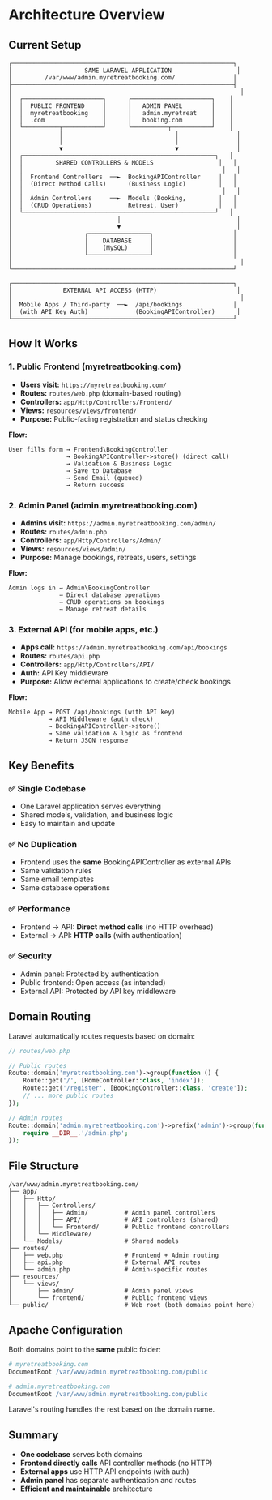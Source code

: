 # Architecture Overview

## Current Setup

```
┌─────────────────────────────────────────────────────────────┐
│                    SAME LARAVEL APPLICATION                  │
│         /var/www/admin.myretreatbooking.com/                │
├─────────────────────────────────────────────────────────────┤
│                                                               │
│  ┌──────────────────────┐      ┌──────────────────────┐    │
│  │  PUBLIC FRONTEND     │      │   ADMIN PANEL        │    │
│  │  myretreatbooking    │      │   admin.myretreat    │    │
│  │  .com                │      │   booking.com        │    │
│  └──────────┬───────────┘      └──────────┬───────────┘    │
│             │                               │                │
│             │                               │                │
│             ▼                               ▼                │
│  ┌─────────────────────────────────────────────────────┐   │
│  │         SHARED CONTROLLERS & MODELS                  │   │
│  │                                                       │   │
│  │  Frontend Controllers  ──►  BookingAPIController     │   │
│  │  (Direct Method Calls)      (Business Logic)         │   │
│  │                                                       │   │
│  │  Admin Controllers     ──►  Models (Booking,         │   │
│  │  (CRUD Operations)          Retreat, User)           │   │
│  └─────────────────────────────────────────────────────┘   │
│                             │                                │
│                             ▼                                │
│                    ┌─────────────────┐                      │
│                    │    DATABASE     │                      │
│                    │    (MySQL)      │                      │
│                    └─────────────────┘                      │
│                                                               │
└─────────────────────────────────────────────────────────────┘

┌─────────────────────────────────────────────────────────────┐
│              EXTERNAL API ACCESS (HTTP)                      │
│                                                               │
│  Mobile Apps / Third-party  ──►  /api/bookings              │
│  (with API Key Auth)             (BookingAPIController)      │
└─────────────────────────────────────────────────────────────┘
```

## How It Works

### 1. Public Frontend (myretreatbooking.com)
- **Users visit:** `https://myretreatbooking.com/`
- **Routes:** `routes/web.php` (domain-based routing)
- **Controllers:** `app/Http/Controllers/Frontend/`
- **Views:** `resources/views/frontend/`
- **Purpose:** Public-facing registration and status checking

**Flow:**
```
User fills form → Frontend\BookingController 
                → BookingAPIController->store() (direct call)
                → Validation & Business Logic
                → Save to Database
                → Send Email (queued)
                → Return success
```

### 2. Admin Panel (admin.myretreatbooking.com)
- **Admins visit:** `https://admin.myretreatbooking.com/admin/`
- **Routes:** `routes/admin.php`
- **Controllers:** `app/Http/Controllers/Admin/`
- **Views:** `resources/views/admin/`
- **Purpose:** Manage bookings, retreats, users, settings

**Flow:**
```
Admin logs in → Admin\BookingController
              → Direct database operations
              → CRUD operations on bookings
              → Manage retreat details
```

### 3. External API (for mobile apps, etc.)
- **Apps call:** `https://admin.myretreatbooking.com/api/bookings`
- **Routes:** `routes/api.php`
- **Controllers:** `app/Http/Controllers/API/`
- **Auth:** API Key middleware
- **Purpose:** Allow external applications to create/check bookings

**Flow:**
```
Mobile App → POST /api/bookings (with API key)
           → API Middleware (auth check)
           → BookingAPIController->store()
           → Same validation & logic as frontend
           → Return JSON response
```

## Key Benefits

### ✅ Single Codebase
- One Laravel application serves everything
- Shared models, validation, and business logic
- Easy to maintain and update

### ✅ No Duplication
- Frontend uses the **same** BookingAPIController as external APIs
- Same validation rules
- Same email templates
- Same database operations

### ✅ Performance
- Frontend → API: **Direct method calls** (no HTTP overhead)
- External → API: **HTTP calls** (with authentication)

### ✅ Security
- Admin panel: Protected by authentication
- Public frontend: Open access (as intended)
- External API: Protected by API key middleware

## Domain Routing

Laravel automatically routes requests based on domain:

```php
// routes/web.php

// Public routes
Route::domain('myretreatbooking.com')->group(function () {
    Route::get('/', [HomeController::class, 'index']);
    Route::get('/register', [BookingController::class, 'create']);
    // ... more public routes
});

// Admin routes
Route::domain('admin.myretreatbooking.com')->prefix('admin')->group(function () {
    require __DIR__.'/admin.php';
});
```

## File Structure

```
/var/www/admin.myretreatbooking.com/
├── app/
│   ├── Http/
│   │   ├── Controllers/
│   │   │   ├── Admin/          # Admin panel controllers
│   │   │   ├── API/            # API controllers (shared)
│   │   │   └── Frontend/       # Public frontend controllers
│   │   └── Middleware/
│   └── Models/                 # Shared models
├── routes/
│   ├── web.php                 # Frontend + Admin routing
│   ├── api.php                 # External API routes
│   └── admin.php               # Admin-specific routes
├── resources/
│   └── views/
│       ├── admin/              # Admin panel views
│       └── frontend/           # Public frontend views
└── public/                     # Web root (both domains point here)
```

## Apache Configuration

Both domains point to the **same** public folder:

```apache
# myretreatbooking.com
DocumentRoot /var/www/admin.myretreatbooking.com/public

# admin.myretreatbooking.com
DocumentRoot /var/www/admin.myretreatbooking.com/public
```

Laravel's routing handles the rest based on the domain name.

## Summary

- **One codebase** serves both domains
- **Frontend directly calls** API controller methods (no HTTP)
- **External apps** use HTTP API endpoints (with auth)
- **Admin panel** has separate authentication and routes
- **Efficient and maintainable** architecture
